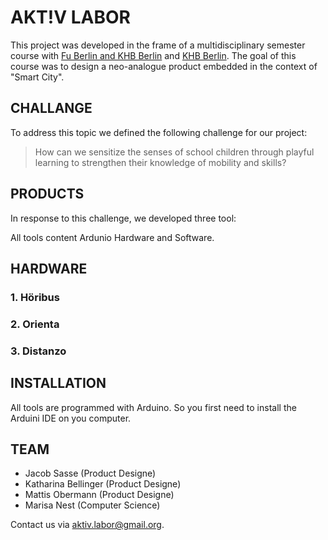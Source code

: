 # AKT!V LABOR

This project was developed in the frame of a multidisciplinary semester course with [Fu Berlin and KHB Berlin](https://www.fu-berlin.de) and [KHB Berlin](https://www.kh-berlin.de). The goal of this course was to design a neo-analogue product embedded in the context of "Smart City".

## CHALLANGE

To address this topic we defined the following challenge for our project:

> How can we sensitize the senses of school children through playful learning to strengthen their knowledge of mobility and skills?

## PRODUCTS

In response to this challenge, we developed three tool: 

All tools content Ardunio Hardware and Software.

## HARDWARE

### 1. Höribus

### 2. Orienta

### 3. Distanzo

## INSTALLATION

All tools are programmed with Arduino. So you first need to install the Arduini IDE on you computer.

## TEAM 

* Jacob Sasse (Product Designe)
* Katharina Bellinger (Product Designe)
* Mattis Obermann (Product Designe)
* Marisa Nest (Computer Science)

Contact us via aktiv.labor@gmail.org.
